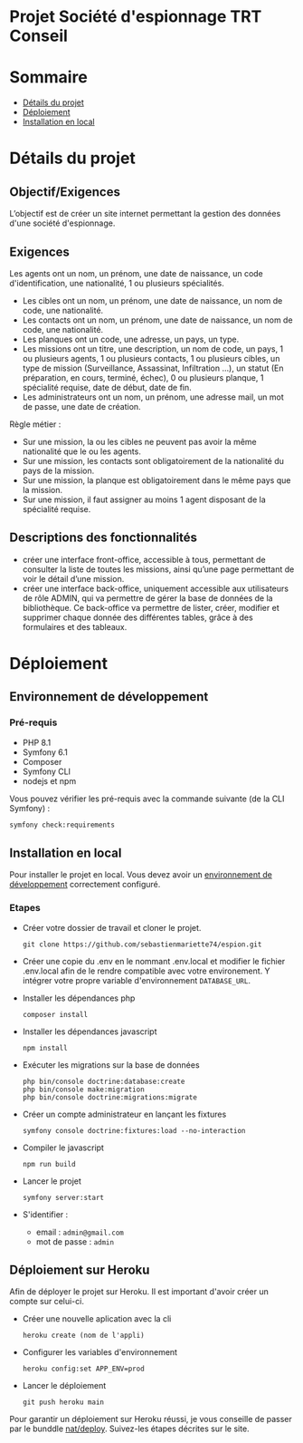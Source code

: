 # Projet Société d'espionnage TRT Conseil

# Sommaire

* [Détails du projet](#détails-du-projet)
* [Déploiement](#déploiement)
* [Installation en local](#installation-en-local)

# Détails du projet

## Objectif/Exigences

L’objectif est de créer un site internet permettant la gestion des données d'une société d'espionnage.

## Exigences

Les agents ont un nom, un prénom, une date de naissance, un code d'identification, une nationalité, 1 ou plusieurs spécialités.
- Les cibles ont un nom, un prénom, une date de naissance, un nom de code, une nationalité.
- Les contacts ont un nom, un prénom, une date de naissance, un nom de code, une nationalité.
- Les planques ont un code, une adresse, un pays, un type.
- Les missions ont un titre, une description, un nom de code, un pays, 1 ou plusieurs agents, 1 ou plusieurs contacts, 1 ou plusieurs cibles, un type de mission (Surveillance, Assassinat, Infiltration …), un statut (En préparation, en cours, terminé, échec), 0 ou plusieurs planque, 1 spécialité requise, date de début, date de fin.
-  Les administrateurs ont un nom, un prénom, une adresse mail, un mot de passe, une date de création.


Règle métier :
- Sur une mission, la ou les cibles ne peuvent pas avoir la même nationalité que le ou les agents.
- Sur une mission, les contacts sont obligatoirement de la nationalité du pays de la mission.
- Sur une mission, la planque est obligatoirement dans le même pays que la mission.
- Sur une mission, il faut assigner au moins 1 agent disposant de la spécialité requise.

## Descriptions des fonctionnalités

- créer une interface front-office, accessible à tous, permettant de consulter la liste de toutes les missions, ainsi qu’une page permettant de voir le détail d’une mission.
- créer une interface back-office, uniquement accessible aux utilisateurs de rôle ADMIN, qui va permettre de gérer la base de données de la bibliothèque. Ce back-office va permettre de lister, créer, modifier et supprimer chaque donnée des différentes tables, grâce à des formulaires et des tableaux.

# Déploiement

## Environnement de développement

### Pré-requis

* PHP 8.1
* Symfony 6.1
* Composer
* Symfony CLI
* nodejs et npm

Vous pouvez vérifier les pré-requis avec la commande suivante (de la CLI Symfony) :

```bash
symfony check:requirements
```

## Installation en local

Pour installer le projet en local. Vous devez avoir un [environnement de développement](https://symfony.com/doc/current/setup.html) correctement configuré.

### Etapes

* Créer votre dossier de travail et cloner le projet.
    ```
    git clone https://github.com/sebastienmariette74/espion.git
    ```
* Créer une copie du .env en le nommant .env.local et modifier le fichier .env.local afin de le rendre compatible avec votre environement. Y intégrer votre propre variable d'environnement ```DATABASE_URL```.

* Installer les dépendances php
    ```
    composer install
    ```
* Installer les dépendances javascript
    ```
    npm install
    ```
* Exécuter les migrations sur la base de données
    ```
    php bin/console doctrine:database:create
    php bin/console make:migration
    php bin/console doctrine:migrations:migrate
    ```
* Créer un compte administrateur en lançant les fixtures
    ```
    symfony console doctrine:fixtures:load --no-interaction
    ```

* Compiler le javascript
    ```
    npm run build
    ```
* Lancer le projet
    ```
    symfony server:start
    ```
* S'identifier :

    * email : ````admin@gmail.com````
    * mot de passe : ````admin````

## Déploiement sur Heroku

Afin de déployer le projet sur Heroku. Il est important d'avoir créer un compte sur celui-ci.

* Créer une nouvelle aplication avec la cli
    ```
    heroku create (nom de l'appli)
    ```
* Configurer les variables d'environnement
    ```
    heroku config:set APP_ENV=prod
    ```
* Lancer le déploiement
    ```
    git push heroku main
    ```

Pour garantir un déploiement sur Heroku réussi, je vous conseille de passer par le bunddle [nat/deploy](https://packagist.org/packages/nat/deploy). Suivez-les étapes décrites sur le site.
